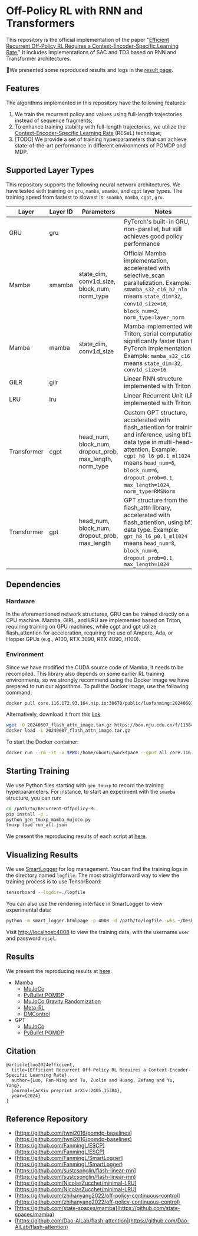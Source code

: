 # Off-Policy RL with RNN and Transformers

This repository is the official implementation of the paper "[Efficient Recurrent Off-Policy RL Requires a Context-Encoder-Specific Learning Rate.](https://arxiv.org/abs/2405.15384)" It includes implementations of SAC and TD3 based on RNN and Transformer architectures.

🌟We presented some reproduced results and logs in the [result page](results.md).

## Features
The algorithms implemented in this repository have the following features:
1. We train the recurrent policy and values using full-length trajectories instead of sequence fragments;
2. To enhance training stability with full-length trajectories, we utilize the [Context-Encoder-Specific Learning Rate](https://arxiv.org/abs/2405.15384) (RESeL) technique;
3. [TODO] We provide a set of training hyperparameters that can achieve state-of-the-art performance in different environments of POMDP and MDP.

## Supported Layer Types
This repository supports the following neural network architectures. We have tested with training on `gru`, `mamba`, `smamba`, and `cgpt` layer types. The training speed from fastest to slowest is: `smamba`, `mamba`, `cgpt`, `gru`.

| Layer       | Layer ID | Parameters                                                | Notes                                                                                                                                                                                                                                                                |
|-------------|----------| --------------------------------------------------------- |----------------------------------------------------------------------------------------------------------------------------------------------------------------------------------------------------------------------------------------------------------------------|
| GRU         | gru      |                                                           | PyTorch's built-in GRU, non-parallel, but still achieves good policy performance                                                                                                                                                                                     |
| Mamba       | smamba   | state_dim, conv1d_size, block_num, norm_type              | Official Mamba implementation, accelerated with selective_scan parallelization. Example: `smamba_s32_c16_b2_nln` means `state_dim=32`, `conv1d_size=16`, `block_num=2`, `norm_type=layer_norm`                                                                       |
| Mamba       | mamba    | state_dim, conv1d_size                                    | Mamba implemented with Triton, serial computation, significantly faster than the PyTorch implementation. Example: `mamba_s32_c16` means `state_dim=32`, `conv1d_size=16`                                                                                             |
| GILR        | gilr     |                                                           | Linear RNN structure implemented with Triton                                                                                                                                                                                                                         |
| LRU         | lru      |                                                           | Linear Recurrent Unit (LRU) implemented with Triton                                                                                                                                                                                                                                            |
| Transformer | cgpt     | head_num, block_num, dropout_prob, max_length, norm_type  | Custom GPT structure, accelerated with flash_attention for training and inference, using bf16 data type in multi-head-attention. Example: `cgpt_h8_l6_p0.1_ml1024_rms` means `head_num=8`, `block_num=6`, `dropout_prob=0.1`, `max_length=1024`, `norm_type=RMSNorm` |
| Transformer | gpt      | head_num, block_num, dropout_prob, max_length             | GPT structure from the flash_attn library, accelerated with flash_attention, using bf16 data type. Example: `gpt_h8_l6_p0.1_ml1024` means `head_num=8`, `block_num=6`, `dropout_prob=0.1`, `max_length=1024`                                                         |

## Dependencies
### Hardware
In the aforementioned network structures, GRU can be trained directly on a CPU machine. Mamba, GIRL, and LRU are implemented based on Triton, requiring training on GPU machines, while cgpt and gpt utilize flash_attention for acceleration, requiring the use of Ampere, Ada, or Hopper GPUs (e.g., A100, RTX 3090, RTX 4090, H100).

### Environment
Since we have modified the CUDA source code of Mamba, it needs to be recompiled. This library also depends on some earlier RL training environments, so we strongly recommend using the Docker image we have prepared to run our algorithms. To pull the Docker image, use the following command:
```bash
docker pull core.116.172.93.164.nip.io:30670/public/luofanming:20240607150538
```
Alternatively, download it from this [link](https://box.nju.edu.cn/f/11384fd1c05641158dcd/)
```bash
wget -O 20240607_flash_attn_image.tar.gz https://box.nju.edu.cn/f/11384fd1c05641158dcd/?dl=1
docker load -i 20240607_flash_attn_image.tar.gz
```
To start the Docker container:
```bash
docker run --rm -it -v $PWD:/home/ubuntu/workspace --gpus all core.116.172.93.164.nip.io:30670/public/luofanming:20240607150538 /bin/bash
```

## Starting Training
We use Python files starting with `gen_tmuxp` to record the training hyperparameters. For instance, to start an experiment with the `smamba` structure, you can run:
```bash
cd /path/to/Recurrent-Offpolicy-RL
pip install -e .
python gen_tmuxp_mamba_mujoco.py
tmuxp load run_all.json
```
We present the reproducing results of each script at [here](results.md).


## Visualizing Results
We use [SmartLogger](https://github.com/FanmingL/SmartLogger) for log management. You can find the training logs in the directory named `logfile`. The most straightforward way to view the training process is to use TensorBoard:
```bash
tensorboard --logdir=./logfile
```
You can also use the rendering interface in SmartLogger to view experimental data:
```bash
python -m smart_logger.htmlpage -p 4008 -d /path/to/logfile -wks ~/Desktop/smartlogger_wks  -t local_plotting -u user -pw resel -cp 600
```
Visit [http://localhost:4008](http://localhost:4008) to view the training data, with the username `user` and password `resel`.

## Results

We present the reproducing results at [here](results.md).
- Mamba
  - [MuJoCo](results.md#mambamujoco)
  - [PyBullet POMDP](results.md#mambapybullet-pomdp)
  - [MuJoCo Gravity Randomization](results.md#mambamujoco-gravity-randomization)
  - [Meta-RL](results.md#mambameta-rl)
  - [DMControl](results.md#mambadeepmind-control)
- GPT
  - [MuJoCo](results.md#gptmujoco)
  - [PyBullet POMDP](results.md#gptpybullet-pomdp)
  
## Citation
```
@article{luo2024efficient,
  title={Efficient Recurrent Off-Policy RL Requires a Context-Encoder-Specific Learning Rate},
  author={Luo, Fan-Ming and Tu, Zuolin and Huang, Zefang and Yu, Yang},
  journal={arXiv preprint arXiv:2405.15384},
  year={2024}
}
```

## Reference Repository
- [https://github.com/twni2016/pomdp-baselines](https://github.com/twni2016/pomdp-baselines)
- [https://github.com/FanmingL/ESCP](https://github.com/FanmingL/ESCP)
- [https://github.com/FanmingL/SmartLogger](https://github.com/FanmingL/SmartLogger)
- [https://github.com/sustcsonglin/flash-linear-rnn](https://github.com/sustcsonglin/flash-linear-rnn)
- [https://github.com/NicolasZucchet/minimal-LRU](https://github.com/NicolasZucchet/minimal-LRU)
- [https://github.com/zhihanyang2022/off-policy-continuous-control](https://github.com/zhihanyang2022/off-policy-continuous-control)
- [https://github.com/state-spaces/mamba](https://github.com/state-spaces/mamba)
- [https://github.com/Dao-AILab/flash-attention](https://github.com/Dao-AILab/flash-attention)